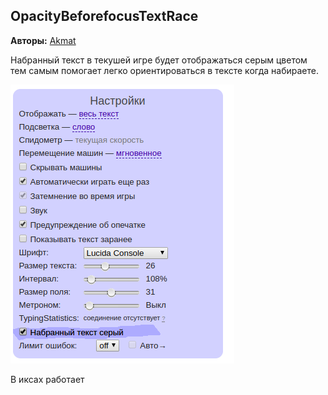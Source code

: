 ## OpacityBeforefocusTextRace

**Авторы:** [Akmat](http://klavogonki.ru/u/#/503791/)

Набранный текст в текушей игре будет отображаться серым цветом тем самым помогает легко ориентироваться в тексте когда набираете.

![Opacity beforefocus text race](img/KG_OpacityBeforefocusTextRace_1.png)

В иксах работает